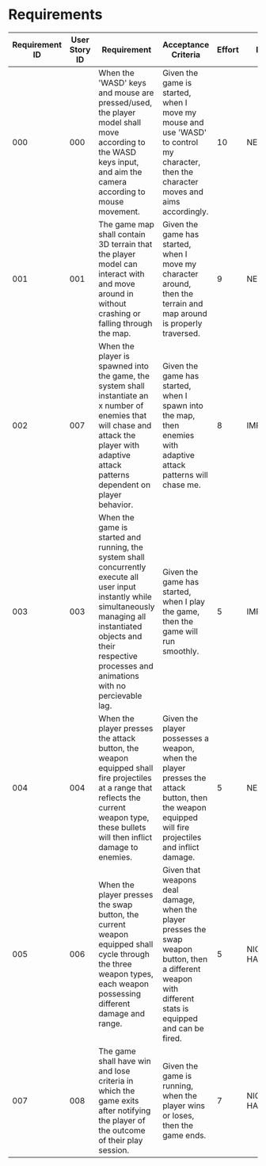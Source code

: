 # Requirements

| Requirement ID | User Story ID | Requirement | Acceptance Criteria | Effort | Priority | Status |
|----------------|---------------|-------------|---------------------|--------|----------|--------|
| 000 | 000 | When the 'WASD' keys and mouse are pressed/used, the player model shall move according to the WASD keys input, and aim the camera according to mouse movement. | Given the game is started, when I move my mouse and use 'WASD' to control my character, then the character moves and aims accordingly. | 10 | NECESSARY | TESTING |
| 001 | 001 | The game map shall contain 3D terrain that the player model can interact with and move around in without crashing or falling through the map. | Given the game has started, when I move my character around, then the terrain and map around is properly traversed. | 9 | NECESSARY | DONE |
| 002 | 007 | When the player is spawned into the game, the system shall instantiate an x number of enemies that will chase and attack the player with adaptive attack patterns dependent on player behavior. | Given the game has started, when I spawn into the map, then enemies with adaptive attack patterns will chase me. | 8 | IMPORTANT | WORKING |
| 003 | 003 | When the game is started and running, the system shall concurrently execute all user input instantly while simultaneously managing all instantiated objects and their respective processes and animations with no percievable lag. | Given the game has started, when I play the game, then the game will run smoothly. | 5 | IMPORTANT | TESTING |
| 004 | 004 | When the player presses the attack button, the weapon equipped shall fire projectiles at a range that reflects the current weapon type, these bullets will then inflict damage to enemies. | Given the player possesses a weapon, when the player presses the attack button, then the weapon equipped will fire projectiles and inflict damage. | 5 | NECESSARY | WORKING |
| 005 | 006 | When the player presses the swap button, the current weapon equipped shall cycle through the three weapon types, each weapon possessing different damage and range. | Given that weapons deal damage, when the player presses the swap weapon button, then a different weapon with different stats is equipped and can be fired. | 5 | NICE TO HAVE | PLANNED |
| 007 | 008 | The game shall have win and lose criteria in which the game exits after notifying the player of the outcome of their play session. | Given the game is running, when the player wins or loses, then the game ends. | 7 | NICE TO HAVE | WORKING |
